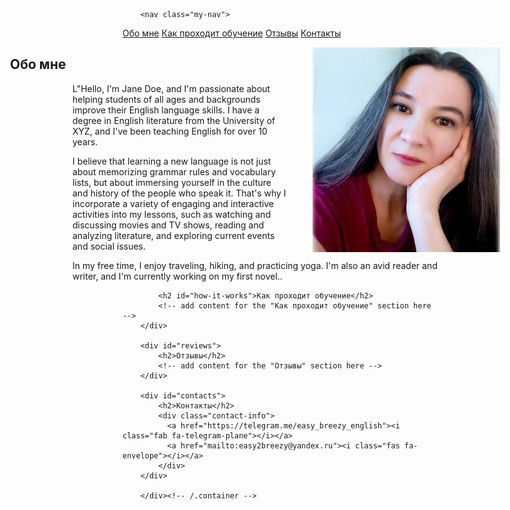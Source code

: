 
<html>
	<head>
		<title>Easy Breezy English</title>

  <style>
    .my-image {
      float: right;
      margin-top: 0px;
      margin-right: -100px;
      padding-left: 40px;
    }
	  
   .my-nav a {
      margin-right: 30px;
    }
 .my-nav {
      margin-left: -100px;
      margin-bottom: 30px;
    }

    .contact-info {
      margin-top: 20px;
      text-align: left;
    }
    .contact-info a {
      margin-right: 20px;
      font-size: 30px;
    }
    h2 {
      text-align: left;
      margin-left: -100px;
    }

.blurb {
      text-align: left;
      margin-left: -80px;
    }
  </style>
   <link rel="stylesheet" href="https://cdnjs.cloudflare.com/ajax/libs/font-awesome/6.1.0/css/all.min.css">
	</head>
	<body>
	 
		<nav class="my-nav">
  <a href="#about-me">Обо мне</a>
  <a href="#how-it-works">Как проходит обучение</a>
  <a href="#reviews">Отзывы</a>
  <a href="#contacts">Контакты</a>
</nav>
 <img src="pics/prof.jpg" class="my-image" width="300">
		<div class="container">
    		<div class="blurb">
        		<h2 id="about-me">Обо мне</h2>
         <p>L"Hello, I'm Jane Doe, and I'm passionate about helping students of all ages and backgrounds improve their English language skills. I have a degree in English literature from the University of XYZ, and I've been teaching English for over 10 years.

I believe that learning a new language is not just about memorizing grammar rules and vocabulary lists, but about immersing yourself in the culture and history of the people who speak it. That's why I incorporate a variety of engaging and interactive activities into my lessons, such as watching and discussing movies and TV shows, reading and analyzing literature, and exploring current events and social issues.

In my free time, I enjoy traveling, hiking, and practicing yoga. I'm also an avid reader and writer, and I'm currently working on my first novel..</p>
    		</div><!-- /.blurb -->

            <h2 id="how-it-works">Как проходит обучение</h2>
            <!-- add content for the "Как проходит обучение" section here -->
        </div>

        <div id="reviews">
            <h2>Отзывы</h2>
            <!-- add content for the "Отзывы" section here -->
        </div>

        <div id="contacts">
            <h2>Контакты</h2>
            <div class="contact-info">
              <a href="https://telegram.me/easy_breezy_english"><i class="fab fa-telegram-plane"></i></a>
              <a href="mailto:easy2breezy@yandex.ru"><i class="fas fa-envelope"></i></a>
            </div>
        </div>

		</div><!-- /.container -->

</body>
</html>

